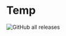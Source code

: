 # Temp

![GitHub all releases](https://img.shields.io/github/downloads/Srilatha2094/Srilatha2094/GitdemoProjectV1/total?logo=Github&logoColor=%23ff0000&style=flat-square)
